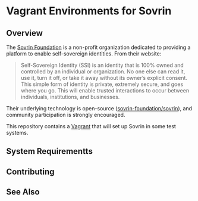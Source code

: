 # Vagrant Environments for Sovrin

## Overview

The [Sovrin Foundation](https://www.sovrin.org/) is a non-profit organization dedicated to providing a platform to enable self-sovereign identities. From their website:

> Self-Sovereign Identity (SSI) is an identity that is 100% owned and controlled by an individual or organization. No one else can read it, use it, turn it off, or take it away without its owner’s explicit consent. This simple form of identity is private, extremely secure, and goes where you go. This will enable trusted interactions to occur between individuals, institutions, and businesses.

Their underlying technology is open-source ([sovrin-foundation/sovrin](https://github.com/sovrin-foundation/sovrin)), and community participation is strongly encouraged.

This repository contains a [Vagrant](https://www.vagrantup.com/) that will set up Sovrin in some test systems.

## System Requirementts

## Contributing

## See Also

